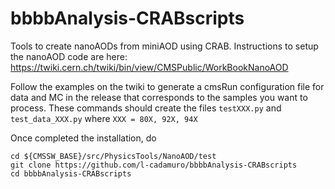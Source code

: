 # bbbbAnalysis-CRABscripts

Tools to create nanoAODs from miniAOD using CRAB.
Instructions to setup the nanoAOD code are here:
https://twiki.cern.ch/twiki/bin/view/CMSPublic/WorkBookNanoAOD

Follow the examples on the twiki to generate a cmsRun configuration file for data and MC in the release that corresponds to the samples you want to process.
These commands should create the files ``testXXX.py`` and ``test_data_XXX.py`` where ``XXX = 80X, 92X, 94X``

Once completed the installation, do
```
cd ${CMSSW_BASE}/src/PhysicsTools/NanoAOD/test
git clone https://github.com/l-cadamuro/bbbbAnalysis-CRABscripts
cd bbbbAnalysis-CRABscripts
```
